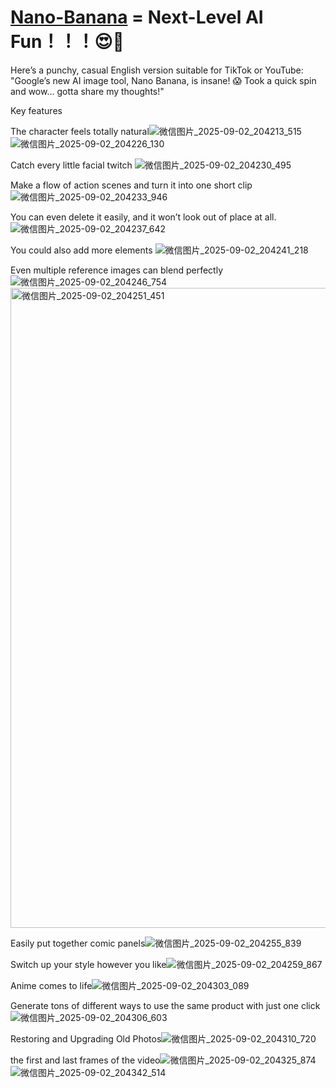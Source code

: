 # [Nano-Banana](https://nanobanana.co/) = Next-Level AI Fun！！！😍🤩
Here’s a punchy, casual English version suitable for TikTok or YouTube:  "Google’s new AI image tool, Nano Banana, is insane! 😱 Took a quick spin and wow… gotta share my thoughts!"

Key features

The character feels totally natural![微信图片_2025-09-02_204213_515](https://github.com/user-attachments/assets/ae934e4f-ec85-4859-96fa-bb61a478911b)
![微信图片_2025-09-02_204226_130](https://github.com/user-attachments/assets/7351fa38-f9ab-43bd-99c5-0206e270dcad)

Catch every little facial twitch
![微信图片_2025-09-02_204230_495](https://github.com/user-attachments/assets/0c7b830a-1b76-456a-8857-0f4f587c9055)

Make a flow of action scenes and turn it into one short clip
![微信图片_2025-09-02_204233_946](https://github.com/user-attachments/assets/82787f2b-a818-4ba7-b195-736dc908cea9)

You can even delete it easily, and it won’t look out of place at all.
![微信图片_2025-09-02_204237_642](https://github.com/user-attachments/assets/f958fdd3-7c10-4294-a784-be18b1925225)

You could also add more elements
![微信图片_2025-09-02_204241_218](https://github.com/user-attachments/assets/9a6c2195-be79-46e6-8cb1-c1c954a4106a)

Even multiple reference images can blend perfectly![微信图片_2025-09-02_204246_754](https://github.com/user-attachments/assets/d5ab6ffc-3101-48c3-9555-17c4886a15ca)
<img width="1024" height="1024" alt="微信图片_2025-09-02_204251_451" src="https://github.com/user-attachments/assets/d4b6eac9-ceaa-4cd3-adce-fafbc424fca7" />

Easily put together comic panels![微信图片_2025-09-02_204255_839](https://github.com/user-attachments/assets/c12c1787-b5ae-46f3-91af-a53ca9a3085e)

Switch up your style however you like![微信图片_2025-09-02_204259_867](https://github.com/user-attachments/assets/2d4c3bf3-5712-4583-bf16-72f45ac19032)

Anime comes to life![微信图片_2025-09-02_204303_089](https://github.com/user-attachments/assets/afc02fda-a282-49c1-bc44-27df98e9fa6f)


Generate tons of different ways to use the same product with just one click![微信图片_2025-09-02_204306_603](https://github.com/user-attachments/assets/42a89f21-0738-412c-b5cd-ab2e27821e60)

Restoring and Upgrading Old Photos![微信图片_2025-09-02_204310_720](https://github.com/user-attachments/assets/c365e05c-b71c-43ae-a108-51241ac9a38d)

the first and last frames of the video![微信图片_2025-09-02_204325_874](https://github.com/user-attachments/assets/861e21a8-f89e-4196-ab75-829c384344d8)
![微信图片_2025-09-02_204342_514](https://github.com/user-attachments/assets/32fd9341-8fc0-4f0c-8caf-da4dc5665a81)


